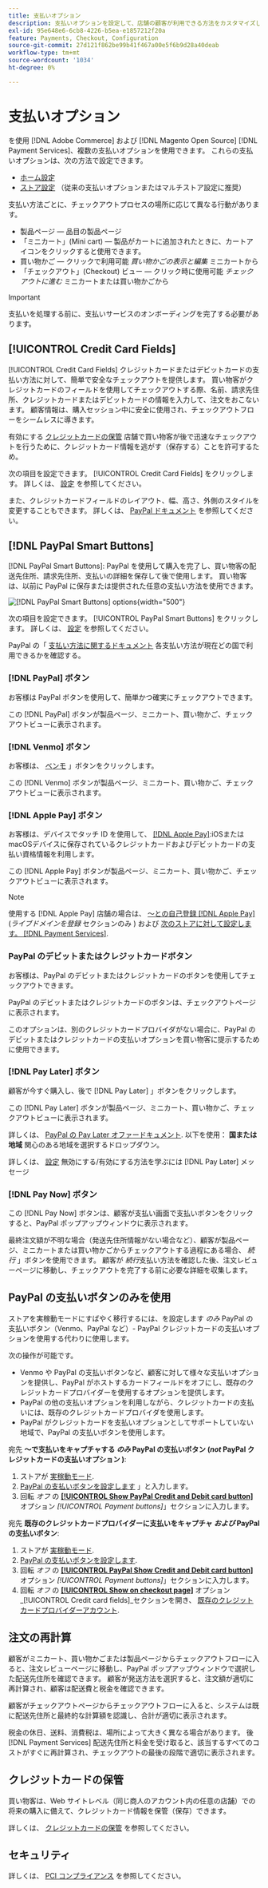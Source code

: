 ```yaml
---
title: 支払いオプション
description: 支払いオプションを設定して、店舗の顧客が利用できる方法をカスタマイズします。
exl-id: 95e648e6-6cb8-4226-b5ea-e1857212f20a
feature: Payments, Checkout, Configuration
source-git-commit: 27d121f862be99b41f467a00e5f6b9d28a40deab
workflow-type: tm+mt
source-wordcount: '1034'
ht-degree: 0%

---
```


# 支払いオプション

を使用 [!DNL Adobe Commerce] および [!DNL Magento Open Source] [!DNL Payment Services]、複数の支払いオプションを使用できます。 これらの支払いオプションは、次の方法で設定できます。

* [ホーム設定](payments-home.md)
* [ストア設定](configure-admin.md) （従来の支払いオプションまたはマルチストア設定に推奨）

支払い方法ごとに、チェックアウトプロセスの場所に応じて異なる行動があります。

* 製品ページ — 品目の製品ページ
* 「ミニカート」(Mini cart) — 製品がカートに追加されたときに、カートアイコンをクリックすると使用できます。
* 買い物かご — クリックで利用可能 _買い物かごの表示と編集_ ミニカートから
* 「チェックアウト」(Checkout) ビュー — クリック時に使用可能 _チェックアウトに進む_ ミニカートまたは買い物かごから

>[!IMPORTANT]
>
>支払いを処理する前に、支払いサービスのオンボーディングを完了する必要があります。

## [!UICONTROL Credit Card Fields]

[!UICONTROL Credit Card Fields] クレジットカードまたはデビットカードの支払い方法に対して、簡単で安全なチェックアウトを提供します。 買い物客がクレジットカードのフィールドを使用してチェックアウトする際、名前、請求先住所、クレジットカードまたはデビットカードの情報を入力して、注文をおこないます。 顧客情報は、購入セッション中に安全に使用され、チェックアウトフローをシームレスに導きます。

有効にする [クレジットカードの保管](#vaulting) 店舗で買い物客が後で迅速なチェックアウトを行うために、クレジットカード情報を逃がす（保存する）ことを許可するため。

次の項目を設定できます。 [!UICONTROL Credit Card Fields] をクリックします。 詳しくは、 [設定](settings.md#credit-card-fields) を参照してください。

また、クレジットカードフィールドのレイアウト、幅、高さ、外側のスタイルを変更することもできます。 詳しくは、 [PayPal ドキュメント](https://developer.paypal.com/docs/checkout/advanced/customize/card-field-style/) を参照してください。

## [!DNL PayPal Smart Buttons]

[!DNL PayPal Smart Buttons]: PayPal を使用して購入を完了し、買い物客の配送先住所、請求先住所、支払いの詳細を保存して後で使用します。 買い物客は、以前に PayPal に保存または提供された任意の支払い方法を使用できます。

![[!DNL PayPal Smart Buttons] options](assets/payment-buttons.png){width="500"}

次の項目を設定できます。 [!UICONTROL PayPal Smart Buttons] をクリックします。  詳しくは、 [設定](settings.md#payment-buttons) を参照してください。

PayPal の「 [支払い方法に関するドキュメント](https://developer.paypal.com/docs/checkout/payment-methods/) 各支払い方法が現在どの国で利用できるかを確認する。

### [!DNL PayPal] ボタン

お客様は PayPal ボタンを使用して、簡単かつ確実にチェックアウトできます。

この [!DNL PayPal] ボタンが製品ページ、ミニカート、買い物かご、チェックアウトビューに表示されます。

### [!DNL Venmo] ボタン

お客様は、 [ベンモ](https://venmo.com/) 」ボタンをクリックします。

この [!DNL Venmo] ボタンが製品ページ、ミニカート、買い物かご、チェックアウトビューに表示されます。

### [!DNL Apple Pay] ボタン

お客様は、デバイスでタッチ ID を使用して、 [[!DNL Apple Pay]](https://www.apple.com/apple-pay/):iOSまたはmacOSデバイスに保存されているクレジットカードおよびデビットカードの支払い資格情報を利用します。

この [!DNL Apple Pay] ボタンが製品ページ、ミニカート、買い物かご、チェックアウトビューに表示されます。

>[!NOTE]
>
> 使用する [!DNL Apple Pay] 店舗の場合は、 [～との自己登録 [!DNL Apple Pay]](https://developer.paypal.com/docs/checkout/apm/apple-pay/#register-your-live-domain) (_ライブドメインを登録_ セクションのみ ) および [次のストアに対して設定します。 [!DNL Payment Services]](settings.md#payment-buttons).

### PayPal のデビットまたはクレジットカードボタン

お客様は、PayPal のデビットまたはクレジットカードのボタンを使用してチェックアウトできます。

PayPal のデビットまたはクレジットカードのボタンは、チェックアウトページに表示されます。

このオプションは、別のクレジットカードプロバイダがない場合に、PayPal のデビットまたはクレジットカードの支払いオプションを買い物客に提示するために使用できます。

### [!DNL Pay Later] ボタン

顧客が今すぐ購入し、後で [!DNL Pay Later] 」ボタンをクリックします。

この [!DNL Pay Later] ボタンが製品ページ、ミニカート、買い物かご、チェックアウトビューに表示されます。

詳しくは、 [PayPal の Pay Later オファードキュメント](https://developer.paypal.com/docs/checkout/pay-later/us/). 以下を使用： **国または地域** 関心のある地域を選択するドロップダウン。

詳しくは、 [設定](settings.md#payment-buttons) 無効にする/有効にする方法を学ぶには [!DNL Pay Later] メッセージ

### [!DNL Pay Now] ボタン

この [!DNL Pay Now] ボタンは、顧客が支払い画面で支払いボタンをクリックすると、PayPal ポップアップウィンドウに表示されます。

最終注文額が不明な場合（発送先住所情報がない場合など）、顧客が製品ページ、ミニカートまたは買い物かごからチェックアウトする過程にある場合、 _続行_ 」ボタンを使用できます。 顧客が _続行_&#x200B;支払い方法を確認した後、注文レビューページに移動し、チェックアウトを完了する前に必要な詳細を収集します。

## PayPal の支払いボタンのみを使用

ストアを実稼動モードにすばやく移行するには、を設定します _のみ_ PayPal の支払いボタン（Venmo、PayPal など）- PayPal クレジットカードの支払いオプションを使用する代わりに使用します。

次の操作が可能です。

* Venmo や PayPal の支払いボタンなど、顧客に対して様々な支払いオプションを提供し、PayPal がホストするカードフィールドをオフにし、既存のクレジットカードプロバイダーを使用するオプションを提供します。
* PayPal の他の支払いオプションを利用しながら、クレジットカードの支払いには、既存のクレジットカードプロバイダを使用します。
* PayPal がクレジットカードを支払いオプションとしてサポートしていない地域で、PayPal の支払いボタンを使用します。

宛先 **～で支払いをキャプチャする _のみ_ PayPal の支払いボタン (_not_ PayPal クレジットカードの支払いオプション )**:

1. ストアが [実稼動モード](settings.md#enable-payment-services).
1. [PayPal の支払いボタンを設定します](settings.md#payment-buttons) 」と入力します。
1. 回転 _オフ_ の **[[!UICONTROL Show PayPal Credit and Debit card button]](settings.md#payment-buttons)** オプション _[!UICONTROL Payment buttons]_」セクションに入力します。

宛先 **既存のクレジットカードプロバイダーに支払いをキャプチャ _および_ PayPal の支払いボタン**:

1. ストアが [実稼動モード](settings.md#enable-payment-services).
1. [PayPal の支払いボタンを設定します](settings.md#payment-buttons).
1. 回転 _オフ_ の **[[!UICONTROL PayPal Show Credit and Debit card button]](settings.md#payment-buttons)** オプション _[!UICONTROL Payment buttons]_」セクションに入力します。
1. 回転 _オフ_ の **[[!UICONTROL Show on checkout page]](settings.md#credit-card-fields)** オプション _[!UICONTROL Credit card fields]_セクションを開き、 [既存のクレジットカードプロバイダーアカウント](https://experienceleague.adobe.com/docs/commerce-admin/stores-sales/payments/payments.html#payments).

## 注文の再計算

顧客がミニカート、買い物かごまたは製品ページからチェックアウトフローに入ると、注文レビューページに移動し、PayPal ポップアップウィンドウで選択した配送先住所を確認できます。 顧客が発送方法を選択すると、注文額が適切に再計算され、顧客は配送費と税金を確認できます。

顧客がチェックアウトページからチェックアウトフローに入ると、システムは既に配送先住所と最終的な計算額を認識し、合計が適切に表示されます。

税金の休日、送料、消費税は、場所によって大きく異なる場合があります。 後 [!DNL Payment Services] 配送先住所と料金を受け取ると、該当するすべてのコストがすぐに再計算され、チェックアウトの最後の段階で適切に表示されます。

## クレジットカードの保管

買い物客は、Web サイトレベル（同じ商人のアカウント内の任意の店舗）での将来の購入に備えて、クレジットカード情報を保管（保存）できます。

詳しくは、 [クレジットカードの保管](vaulting.md) を参照してください。

## セキュリティ

詳しくは、 [PCI コンプライアンス](security.md#pci-compliance) を参照してください。
